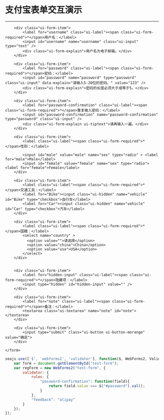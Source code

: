 
# 支付宝表单交互演示

----

<link charset="utf-8" rel="stylesheet" href="http://assets.spmjs.org/alice/form/1.0.0/form.css" />
<link charset="utf-8" rel="stylesheet" href="http://assets.spmjs.org/alice/button/1.0.0/button.css" />
<link charset="utf-8" rel="stylesheet" href="http://assets.spmjs.org/alice/tiptext/1.0.1/tiptext.css" />

<div class="cell">
    <form id="test-form" class="ui-form">

        <div class="ui-form-item">
            <label for="username" class="ui-label"><span class="ui-form-required">*</span>用户名：</label>
            <input id="username" name="username" class="ui-input" type="text" />
            <div class="ui-form-explain">用户名为电子邮箱。</div>
        </div>

        <div class="ui-form-item">
            <label for="password" class="ui-label"><span class="ui-form-required">*</span>密码：</label>
            <input id="password" name="password" type="password" class="ui-input" data-explain="请输入5-20位的密码。" value="123" />
            <div class="ui-form-explain">密码的长度必须大于或等于5。</div>
        </div>

        <div class="ui-form-item">
            <label for="password-confirmation" class="ui-label"><span class="ui-form-required">*</span>重复输入密码：</label>
            <input id="password-confirmation" name="password-confirmation" type="password" class="ui-input" />
            <div class="ui-form-explain ui-tiptext">请再输入一遍。</div>
        </div>

        <div class="ui-form-item">
            <label class="ui-label"><span class="ui-form-required">*</span>性别：</label>

            <input id="male" value="male" name="sex" type="radio" > <label for="male">Male</label>
            <input id="female" value="female" name="sex" type="radio"> <label for="female">Female</label>
        </div>

        <div class="ui-form-item">
            <label class="ui-label"><span class="ui-form-required">*</span>交通工具：</label>
            <label for="Bike"><input class="ui-hidden" name="vehicle" id="Bike" type="checkbox">自行车</label>
            <label for="Car"><input class="ui-hidden" name="vehicle" id="Car" type="checkbox">汽车</label>
        </div>

        <div class="ui-form-item">
            <label class="ui-label"><span class="ui-form-required">*</span>国籍：</label>
            <select name="country" >
              <option value="">请选择</option>
              <option value="china">China</option>
              <option value="usa">USA</option>
            </select>
        </div>


        <div class="ui-form-item">
            <label for="hidden-input" class="ui-label"><span class="ui-form-required">*</span>隐藏项：</label>
            <input type="hidden" id="hidden-input" value="" />
        </div>

        <div class="ui-form-item">
            <label for="note" class="ui-label"><span class="ui-form-required">*</span>备注：</label>
            <textarea class="ui-textarea" name="note" id="note"></textarea>
        </div>

        <div class="ui-form-item">
            <input type="submit" class="ui-button ui-button-morange" value="确定">
        </div>

    </form>
</div>

````js
seajs.use(['$', 'webforms2', 'validator'], function($, WebForms2, Validator){
    var form = document.getElementById("test-form");
    var regForm = new WebForms2("test-form", {
        validator: {
            rules: {
                "password-confirmation": function(field){
                    return field.value === $("#password").val();
                }
            },
            "feedback": "alipay"
        }
    });
});
````
